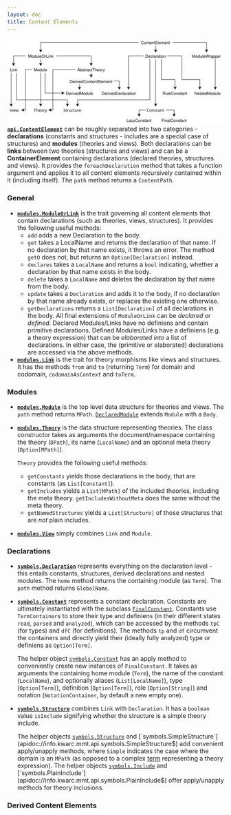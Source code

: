 ```yaml
---
layout: doc
title: Content Elements
---
```

![data structures](/doc/img/ContentElement.svg)
**[`api.ContentElement`](apidoc://info.kwarc.mmt.api.ContentElement)** can be roughly separated into two categories - **declarations** (constants and structures - includes are a special case of structures) and **modules** (theories and views). Both declarations can be **links** between two theories (structures and views) and can be a **ContainerElement** containing declarations (declared theories, structures and views). It provides the `foreachDeclaration` method that takes a function argument and applies it to all content elements recursively contained within it (including itself). The `path` method returns a `ContentPath`.

### General

* **[`modules.ModuleOrLink`](apidoc://info.kwarc.mmt.api.modules.ModuleOrLink)** is the trait governing all content elements that contain declarations (such as theories, views, structures). It provides the following useful methods:
  * `add` adds a new Declaration to the body.
  * `get` takes a LocalName and returns the declaration of that name. If no declaration by that name exists, it throws an error. The method `getO` does not, but returns an `Option[Declaration]` instead.
  * `declares` takes a `LocalName` and returns a `bool` indicating, whether a declaration by that name exists in the body.
  * `delete` takes a `LocalName` and deletes the declaration by that name from the body.
  * `update` takes a `Declaration` and adds it to the body, if no declaration by that name already exists, or replaces the existing one otherwise.
  * `getDeclarations` returns a `List[Declaration]` of all declarations in the body.
All final extensions of `ModuleOrLink` can be *declared* or *defined*. Declared Modules/Links have no definiens and contain primitive declarations. Defined Modules/Links have a definiens (e.g. a theory expression) that can be *elaborated into* a list of declarations. In either case, the (primitive or elaborated) declarations are accessed via the above methods.
* **[`modules.Link`](apidoc://info.kwarc.mmt.api.modules.Link)** is the trait for theory morphisms like views and structures. It has the methods `from` and `to` (returning `Term`) for domain and codomain, `codomainAsContext` and `toTerm`.

### Modules

* **[`modules.Module`](apidoc://info.kwarc.mmt.api.modules.Module)** is the top level data structure for theories and views. The `path` method returns `MPath`. [`DeclaredModule`](apidoc://info.kwarc.mmt.api.modules.DeclaredModule) extends `Module` with a `Body`.
* **[`modules.Theory`](apidoc://info.kwarc.mmt.api.modules.Theory)** is the data structure representing theories. The class constructor takes as arguments the document/namespace containing the theory (`DPath`), its name (`LocalName`) and an optional meta theory (`Option[MPath]`).
  
  `Theory` provides the following useful methods:

  * `getConstants` yields those declarations in the body, that are constants (as `List[Constant]`).
  * `getIncludes` yields a `List[MPath]` of the included theories, including the meta theory. `getIncludesWithoutMeta` does the same without the meta theory.
  * `getNamedStructures` yields a `List[Structure]` of those structures that are *not* plain includes.
* **[`modules.View`](apidoc://info.kwarc.mmt.api.modules.View)** simply combines `Link` and `Module`.

### Declarations

* **[`symbols.Declaration`](apidoc://info.kwarc.mmt.api.symbols.Declaration)** represents everything on the declaration level - this entails constants, structures, derived declarations and nested modules. The `home` method returns the containing module (as `Term`). The `path` method returns `GlobalName`.
* **[`symbols.Constant`](apidoc://info.kwarc.mmt.api.symbols.Constant)** represents a constant declaration. Constants are ultimately instantiated with the subclass [`FinalConstant`](apidoc://info.kwarc.mmt.api.symbols.FinalConstant). Constants use `TermContainer`s to store their type and definiens (in their different states `read`, `parsed` and `analyzed`), which can be accessed by the methods `tpC` (for types) and `dfC` (for definitions). The methods `tp` and `df` circumvent the containers and directly yield their (ideally fully analyzed) type or definiens as `Option[Term]`.

  The helper object [`symbols.Constant`](apidoc://info.kwarc.mmt.api.symbols.Constant$) has an apply method to conveniently create new instances of `FinalConstant`. It takes as arguments the containing home module (`Term`), the name of the constant (`LocalName`), and optionally aliases (`List[LocalName]`), type (`Option[Term]`), definition (`Option[Term]`), role (`Option[String]`) and notation (`NotationContainer`, by default a new empty one).
* **[`symbols.Structure`](apidoc://info.kwarc.mmt.api.symbols.Structure)** combines `Link` with `Declaration`. It has a `boolean` value `isInclude` signifying whether the structure is a simple theory include.
 
  The helper objects [`symbols.Structure`](apidoc://info.kwarc.mmt.api.symbols.Structure$) and [`symbols.SimpleStructure`](apidoc://info.kwarc.mmt.api.symbols.SimpleStructure$) add convenient apply/unapply methods, where `Simple` indicates the case where the domain is an `MPath` (as opposed to a complex [term](objects.html) representing a theory expression). The helper objects [`symbols.Include`](apidoc://info.kwarc.mmt.api.symbols.Include$) and [`symbols.PlainInclude`](apidoc://info.kwarc.mmt.api.symbols.PlainInclude$) offer apply/unapply methods for theory inclusions.

### Derived Content Elements

